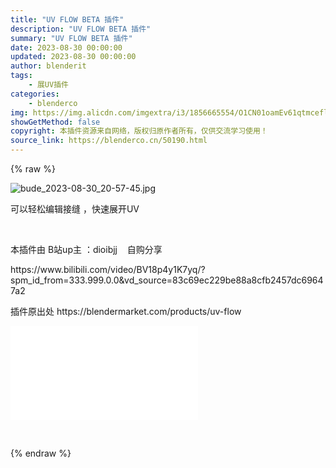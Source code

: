 ```yaml
---
title: "UV FLOW BETA 插件"
description: "UV FLOW BETA 插件"
summary: "UV FLOW BETA 插件"
date: 2023-08-30 00:00:00
updated: 2023-08-30 00:00:00
author: blenderit
tags: 
    - 展UV插件
categories:
    - blenderco
img: https://img.alicdn.com/imgextra/i3/1856665554/O1CN01oamEv61qtmceflsNp_!!1856665554.jpg
showGetMethod: false
copyright: 本插件资源来自网络，版权归原作者所有，仅供交流学习使用！
source_link: https://blenderco.cn/50190.html
---
```


{% raw %}
<p><img class="aligncenter" src="https://img.alicdn.com/imgextra/i3/1856665554/O1CN01oamEv61qtmceflsNp_!!1856665554.jpg" alt="bude_2023-08-30_20-57-45.jpg"></p><p>可以轻松编辑接缝 ，快速展开UV</p><p> </p><p>本插件由 B站up主 ：dioibjj    自购分享</p><p>https://www.bilibili.com/video/BV18p4y1K7yq/?spm_id_from=333.999.0.0&amp;vd_source=83c69ec229be88a8cfb2457dc69647a2</p><p>插件原出处 https://blendermarket.com/products/uv-flow</p><div id="external-video-f348243bfb" class="external-video"><iframe frameborder="0" src="//player.bilibili.com/player.html?aid=830170069&amp;bvid=BV14u4y1X7mE&amp;cid=1247349709&amp;page=1" allowfullscreen="true"></iframe></div><p> </p>
<div style="display: none">blenderco</div>
{% endraw %}